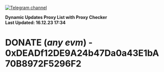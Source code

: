 [![Telegram channel](https://img.shields.io/endpoint?url=https://runkit.io/damiankrawczyk/telegram-badge/branches/master?url=https://t.me/n4z4v0d)](https://t.me/n4z4v0d) 

**Dynamic Updates Proxy List with Proxy Checker**  
**Last Updated: 16.12.23 17:34**

# DONATE (_any evm_) - 0xDEADf12DE9A24b47Da0a43E1bA70B8972F5296F2
